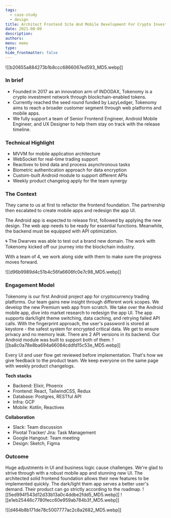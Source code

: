 ```yaml
---
tags:
  - case-study
  - design
title: Architect Frontend Site And Mobile Development For Crypto Investment Ecosystem
date: 2021-08-09
description: 
authors: 
menu: memo
type: 
hide_frontmatter: false
---
```

![[b20655a884273b1b8ccc6866067ed593_MD5.webp]]
### In brief
* Founded in 2017 as an innovation arm of INDODAX, Tokenomy is a crypto investment network through blockchain-enabled tokens.
* Currently reached the seed round funded by LazyLedger, Tokenomy aims to reach a broader customer segment through web platforms and mobile apps.
* We fully support a team of Senior Frontend Engineer, Android Mobile Engineer, and UX Designer to help them stay on track with the release timeline.

### Technical Highlight
* MVVM for mobile application architecture
* WebSocket for real-time trading support
* Reactivex to bind data and process asynchronous tasks
* Biometric authentication approach for data encryption
* Custom-built Android module to support different APIs
* Weekly product changelog apply for the team synergy

### The Context
They came to us at first to refactor the frontend foundation. The partnership then escalated to create mobile apps and redesign the app UI.

The Android app is expected to release first, followed by applying the new design. The web app needs to be ready for essential functions. Meanwhile, the backend must be equipped with API optimization. 

🌀 The Dwarves was able to test out a brand new domain. The work with Tokenomy kicked off our journey into the blockchain industry. 

With a team of 4, we work along side with them to make sure the progress moves forward. 

![[d96b9989d4c51b4c56fa6606fc0e7c98_MD5.webp]]

### Engagement Model
Tokenomy is our first Android project app for cryptocurrency trading platforms. Our team gains new insight through different work scopes.
We develop the new Premium web app from scratch. We take over the Android mobile app, dive into market research to redesign the app UI.
The app supports dark/light theme switching, data caching, and retrying failed API calls. With the fingerprint approach, the user's password is stored at keystore - the safest system for encrypted critical data. We get to ensure privacy and no memory leak. There are 2 API versions in its backend. Our Android module was built to support both of them.
![[ba8c0a78e8ba694a66084cddfd15c53e_MD5.webp]]

Every UI and user flow get reviewed before implementation. That's how we give feedback to the product team. We keep everyone on the same page with weekly product changelogs.

**Tech stacks**
* Backend: Elixir, Phoenix
* Frontend: React, TailwindCSS, Redux
* Database: Postgres, RESTful API
* Infra: GCP
* Mobile: Kotlin, Reactivex

**Collaboration**
* Slack: Team discussion
* Pivotal Tracker/ Jira: Task Management
* Google Hangout: Team meeting
* Design: Sketch, Figma

### Outcome
Huge adjustments in UI and business logic cause challenges. We're glad to strive through with a robust mobile app and stunning new UI.
The architected solid frontend foundation allows their new features to be implemented quickly. The dark/light them app serves a better user's demand. Their product can go strictly according to the roadmap.
![[5ed994f543d12d33b13a0c4ddbe2fdd5_MD5.webp]]
![[e1eb25446c7780fecc60e959ab784b3f_MD5.webp]]

![[d464b8b171de78c5007777ac2c8a2682_MD5.webp]]